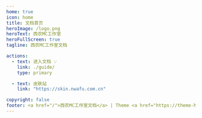 ```yaml
---
home: true
icon: home
title: 文档首页
heroImage: /logo.png
heroText: 西农MC工作室
heroFullScreen: true
tagline: 西农MC工作室文档

actions:
  - text: 进入文档 💡
    link: ./guide/
    type: primary

  - text: 皮肤站
    link: "https://skin.nwafu.com.cn"

copyright: false
footer: <a href="/">西农MC工作室文档</a> | Theme <a href="https://theme-hope.vuejs.press/zh/" target="_blank">VuePress Theme Hope</a>
---
```


